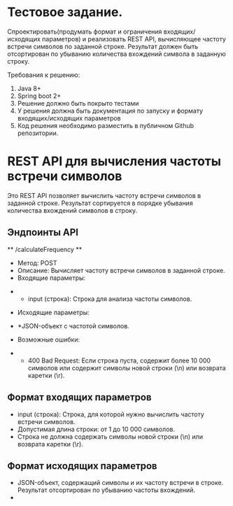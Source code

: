 # Тестовое задание.

Спроектировать(продумать формат и ограничения входящих/исходящих параметров) и реализовать REST API, вычисляющее частоту встречи символов по заданной строке. Результат должен быть отсортирован по убыванию количества вхождений символа в заданную строку.

Требования к решению:
1. Java 8+
2. Spring boot 2+
3. Решение должно быть покрыто тестами
4. У решения должна быть документация по запуску и формату входящих/исходящих параметров
5. Код решения необходимо разместить в публичном Github репозитории.


# REST API для вычисления частоты встречи символов
Это REST API позволяет вычислить частоту встречи символов в заданной строке. Результат сортируется в порядке убывания количества вхождений символов в строку.
## Эндпоинты API
** /calculateFrequency **
* Метод: POST
* Описание: Вычисляет частоту встречи символов в заданной строке.
* Входящие параметры:
 - * input (строка): Строка для анализа частоты символов.
* Исходящие параметры:
- *JSON-объект с частотой символов.
* Возможные ошибки:
- * 400 Bad Request: Если строка пуста, содержит более 10 000 символов или содержит символы новой строки (\n) или возврата каретки (\r).
## Формат входящих параметров
* input (строка): Строка, для которой нужно вычислить частоту встречи символов.
* Допустимая длина строки: от 1 до 10 000 символов.
* Строка не должна содержать символы новой строки (\n) или возврата каретки (\r).
## Формат исходящих параметров
* JSON-объект, содержащий символы и их частоту встречи в строке. Результат отсортирован по убыванию частоты вхождений.
* 
